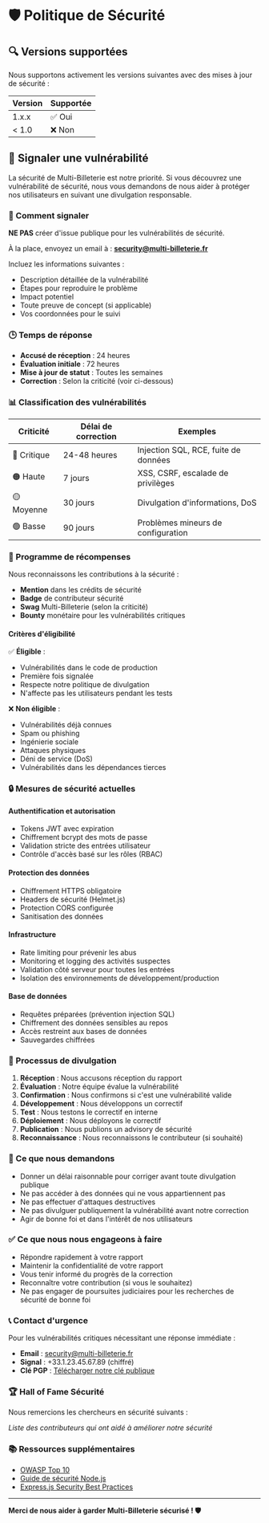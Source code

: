 # 🛡️ Politique de Sécurité

## 🔍 Versions supportées

Nous supportons activement les versions suivantes avec des mises à jour de sécurité :

| Version | Supportée          |
| ------- | ------------------ |
| 1.x.x   | ✅ Oui            |
| < 1.0   | ❌ Non            |

## 🚨 Signaler une vulnérabilité

La sécurité de Multi-Billeterie est notre priorité. Si vous découvrez une vulnérabilité de sécurité, nous vous demandons de nous aider à protéger nos utilisateurs en suivant une divulgation responsable.

### 📧 Comment signaler

**NE PAS** créer d'issue publique pour les vulnérabilités de sécurité.

À la place, envoyez un email à : **security@multi-billeterie.fr**

Incluez les informations suivantes :
- Description détaillée de la vulnérabilité
- Étapes pour reproduire le problème
- Impact potentiel
- Toute preuve de concept (si applicable)
- Vos coordonnées pour le suivi

### 🕒 Temps de réponse

- **Accusé de réception** : 24 heures
- **Évaluation initiale** : 72 heures
- **Mise à jour de statut** : Toutes les semaines
- **Correction** : Selon la criticité (voir ci-dessous)

### 📊 Classification des vulnérabilités

| Criticité | Délai de correction | Exemples |
|-----------|-------------------|----------|
| 🔴 Critique | 24-48 heures | Injection SQL, RCE, fuite de données |
| 🟠 Haute | 7 jours | XSS, CSRF, escalade de privilèges |
| 🟡 Moyenne | 30 jours | Divulgation d'informations, DoS |
| 🟢 Basse | 90 jours | Problèmes mineurs de configuration |

### 🎁 Programme de récompenses

Nous reconnaissons les contributions à la sécurité :

- **Mention** dans les crédits de sécurité
- **Badge** de contributeur sécurité
- **Swag** Multi-Billeterie (selon la criticité)
- **Bounty** monétaire pour les vulnérabilités critiques

#### Critères d'éligibilité

✅ **Éligible** :
- Vulnérabilités dans le code de production
- Première fois signalée
- Respecte notre politique de divulgation
- N'affecte pas les utilisateurs pendant les tests

❌ **Non éligible** :
- Vulnérabilités déjà connues
- Spam ou phishing
- Ingénierie sociale
- Attaques physiques
- Déni de service (DoS)
- Vulnérabilités dans les dépendances tierces

### 🔒 Mesures de sécurité actuelles

#### Authentification et autorisation
- Tokens JWT avec expiration
- Chiffrement bcrypt des mots de passe
- Validation stricte des entrées utilisateur
- Contrôle d'accès basé sur les rôles (RBAC)

#### Protection des données
- Chiffrement HTTPS obligatoire
- Headers de sécurité (Helmet.js)
- Protection CORS configurée
- Sanitisation des données

#### Infrastructure
- Rate limiting pour prévenir les abus
- Monitoring et logging des activités suspectes
- Validation côté serveur pour toutes les entrées
- Isolation des environnements de développement/production

#### Base de données
- Requêtes préparées (prévention injection SQL)
- Chiffrement des données sensibles au repos
- Accès restreint aux bases de données
- Sauvegardes chiffrées

### 📝 Processus de divulgation

1. **Réception** : Nous accusons réception du rapport
2. **Évaluation** : Notre équipe évalue la vulnérabilité
3. **Confirmation** : Nous confirmons si c'est une vulnérabilité valide
4. **Développement** : Nous développons un correctif
5. **Test** : Nous testons le correctif en interne
6. **Déploiement** : Nous déployons le correctif
7. **Publication** : Nous publions un advisory de sécurité
8. **Reconnaissance** : Nous reconnaissons le contributeur (si souhaité)

### 🚫 Ce que nous demandons

- Donner un délai raisonnable pour corriger avant toute divulgation publique
- Ne pas accéder à des données qui ne vous appartiennent pas
- Ne pas effectuer d'attaques destructives
- Ne pas divulguer publiquement la vulnérabilité avant notre correction
- Agir de bonne foi et dans l'intérêt de nos utilisateurs

### ✅ Ce que nous nous engageons à faire

- Répondre rapidement à votre rapport
- Maintenir la confidentialité de votre rapport
- Vous tenir informé du progrès de la correction
- Reconnaître votre contribution (si vous le souhaitez)
- Ne pas engager de poursuites judiciaires pour les recherches de sécurité de bonne foi

### 📞 Contact d'urgence

Pour les vulnérabilités critiques nécessitant une réponse immédiate :

- **Email** : security@multi-billeterie.fr
- **Signal** : +33.1.23.45.67.89 (chiffré)
- **Clé PGP** : [Télécharger notre clé publique](security-key.asc)

### 🏆 Hall of Fame Sécurité

Nous remercions les chercheurs en sécurité suivants :

*Liste des contributeurs qui ont aidé à améliorer notre sécurité*

### 📚 Ressources supplémentaires

- [OWASP Top 10](https://owasp.org/www-project-top-ten/)
- [Guide de sécurité Node.js](https://nodejs.org/en/docs/guides/security/)
- [Express.js Security Best Practices](https://expressjs.com/en/advanced/best-practice-security.html)

---

**Merci de nous aider à garder Multi-Billeterie sécurisé ! 🛡️**